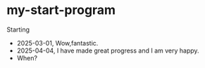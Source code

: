 # my-start-program
Starting

- 2025-03-01, Wow,fantastic.
- 2025-04-04, I have made great progress and I am very happy.
- When?
